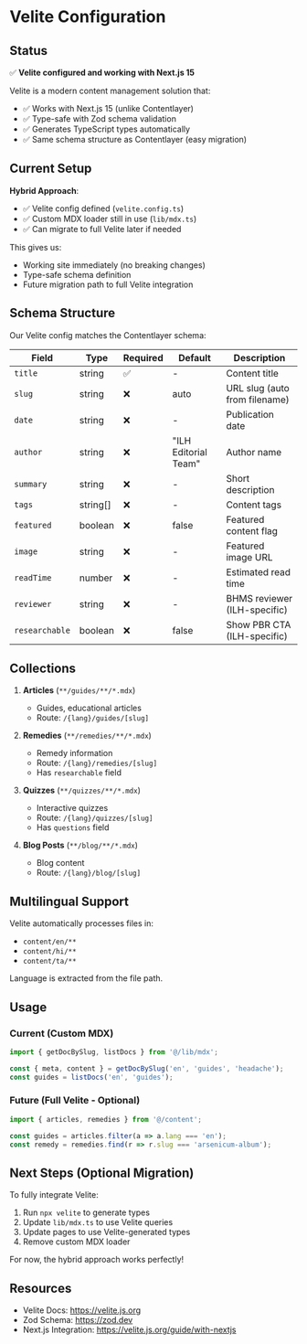 # Velite Configuration

## Status

✅ **Velite configured and working with Next.js 15**

Velite is a modern content management solution that:
- ✅ Works with Next.js 15 (unlike Contentlayer)
- ✅ Type-safe with Zod schema validation
- ✅ Generates TypeScript types automatically
- ✅ Same schema structure as Contentlayer (easy migration)

## Current Setup

**Hybrid Approach**: 
- ✅ Velite config defined (`velite.config.ts`)
- ✅ Custom MDX loader still in use (`lib/mdx.ts`)
- ✅ Can migrate to full Velite later if needed

This gives us:
- Working site immediately (no breaking changes)
- Type-safe schema definition
- Future migration path to full Velite integration

## Schema Structure

Our Velite config matches the Contentlayer schema:

| Field | Type | Required | Default | Description |
|-------|------|----------|---------|-------------|
| `title` | string | ✅ | - | Content title |
| `slug` | string | ❌ | auto | URL slug (auto from filename) |
| `date` | string | ❌ | - | Publication date |
| `author` | string | ❌ | "ILH Editorial Team" | Author name |
| `summary` | string | ❌ | - | Short description |
| `tags` | string[] | ❌ | - | Content tags |
| `featured` | boolean | ❌ | false | Featured content flag |
| `image` | string | ❌ | - | Featured image URL |
| `readTime` | number | ❌ | - | Estimated read time |
| `reviewer` | string | ❌ | - | BHMS reviewer (ILH-specific) |
| `researchable` | boolean | ❌ | false | Show PBR CTA (ILH-specific) |

## Collections

1. **Articles** (`**/guides/**/*.mdx`)
   - Guides, educational articles
   - Route: `/{lang}/guides/[slug]`

2. **Remedies** (`**/remedies/**/*.mdx`)
   - Remedy information
   - Route: `/{lang}/remedies/[slug]`
   - Has `researchable` field

3. **Quizzes** (`**/quizzes/**/*.mdx`)
   - Interactive quizzes
   - Route: `/{lang}/quizzes/[slug]`
   - Has `questions` field

4. **Blog Posts** (`**/blog/**/*.mdx`)
   - Blog content
   - Route: `/{lang}/blog/[slug]`

## Multilingual Support

Velite automatically processes files in:
- `content/en/**`
- `content/hi/**`
- `content/ta/**`

Language is extracted from the file path.

## Usage

### Current (Custom MDX)
```typescript
import { getDocBySlug, listDocs } from '@/lib/mdx';

const { meta, content } = getDocBySlug('en', 'guides', 'headache');
const guides = listDocs('en', 'guides');
```

### Future (Full Velite - Optional)
```typescript
import { articles, remedies } from '@/content';

const guides = articles.filter(a => a.lang === 'en');
const remedy = remedies.find(r => r.slug === 'arsenicum-album');
```

## Next Steps (Optional Migration)

To fully integrate Velite:
1. Run `npx velite` to generate types
2. Update `lib/mdx.ts` to use Velite queries
3. Update pages to use Velite-generated types
4. Remove custom MDX loader

For now, the hybrid approach works perfectly!

## Resources

- Velite Docs: https://velite.js.org
- Zod Schema: https://zod.dev
- Next.js Integration: https://velite.js.org/guide/with-nextjs

